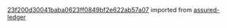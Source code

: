 [23f200d30041baba0623ff0849bf2e622ab57a07](https://github.com/insolar/assured-ledger/commit/23f200d30041baba0623ff0849bf2e622ab57a07) imported from [assured-ledger](https://github.com/insolar/assured-ledger)
